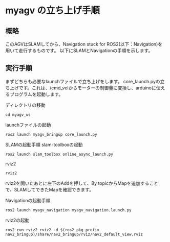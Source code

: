 # myagv の立ち上げ手順

## 概略
このAGVはSLAMしてから、Navigation stuck for ROS2(以下：Navigation)を用いて走行するものです。
以下にSLAMとNavigationの手順を示します。


## 実行手順
まずどちらも必要なlaunchファイルで立ち上げをします。
core_launch.pyの立ち上げです。これは、/cmd_velからモーターの制御量に変換し、arduinoに伝えるプログラムを起動します。

ディレクトリの移動
```
cd myagv_ws
```

launchファイルの起動
```
ros2 launch myagv_bringup core_launch.py
```

SLAMの起動手順
slam-toolboxの起動
```
ros2 launch slam_toolbox online_async_launch.py
```
rviz2
```
rviz2
```

rviz2を開いたあとに左下のAddを押して、By topicからMapを追加することで、SLAMしてできたMapを確認できます。

Navigationの起動手順

```
ros2 launch myagv_navigation myagv_navigation.launch.py
```

rviz2の起動
```
ros2 run rviz2 rviz2 -d $(ros2 pkg prefix nav2_bringup)/share/nav2_bringup/rviz/nav2_default_view.rviz
```
